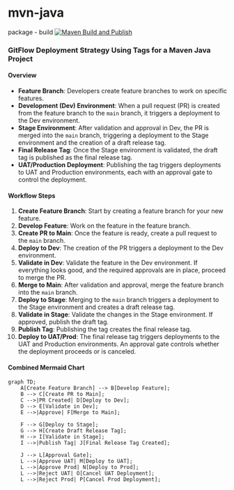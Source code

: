 # mvn-java


package - build
[![Maven Build and Publish](https://github.com/sudakula/mvn-java/actions/workflows/mvn-build.yaml/badge.svg)](https://github.com/sudakula/mvn-java/actions/workflows/mvn-build.yaml)


### GitFlow Deployment Strategy Using Tags for a Maven Java Project

#### Overview
- **Feature Branch**: Developers create feature branches to work on specific features.
- **Development (Dev) Environment**: When a pull request (PR) is created from the feature branch to the `main` branch, it triggers a deployment to the Dev environment.
- **Stage Environment**: After validation and approval in Dev, the PR is merged into the `main` branch, triggering a deployment to the Stage environment and the creation of a draft release tag.
- **Final Release Tag**: Once the Stage environment is validated, the draft tag is published as the final release tag.
- **UAT/Production Deployment**: Publishing the tag triggers deployments to UAT and Production environments, each with an approval gate to control the deployment.

#### Workflow Steps
1. **Create Feature Branch**: Start by creating a feature branch for your new feature.
2. **Develop Feature**: Work on the feature in the feature branch.
3. **Create PR to Main**: Once the feature is ready, create a pull request to the `main` branch.
4. **Deploy to Dev**: The creation of the PR triggers a deployment to the Dev environment.
5. **Validate in Dev**: Validate the feature in the Dev environment. If everything looks good, and the required approvals are in place, proceed to merge the PR.
6. **Merge to Main**: After validation and approval, merge the feature branch into the `main` branch.
7. **Deploy to Stage**: Merging to the `main` branch triggers a deployment to the Stage environment and creates a draft release tag.
8. **Validate in Stage**: Validate the changes in the Stage environment. If approved, publish the draft tag.
9. **Publish Tag**: Publishing the tag creates the final release tag.
10. **Deploy to UAT/Prod**: The final release tag triggers deployments to the UAT and Production environments. An approval gate controls whether the deployment proceeds or is canceled.

#### Combined Mermaid Chart

```mermaid
graph TD;
    A[Create Feature Branch] --> B[Develop Feature];
    B --> C[Create PR to Main];
    C -->|PR Created| D[Deploy to Dev];
    D --> E[Validate in Dev];
    E -->|Approve| F[Merge to Main];
    
    F --> G[Deploy to Stage];
    G --> H[Create Draft Release Tag];
    H --> I[Validate in Stage];
    I -->|Publish Tag| J[Final Release Tag Created];

    J --> L[Approval Gate];
    L -->|Approve UAT| M[Deploy to UAT];
    L -->|Approve Prod| N[Deploy to Prod];
    L -->|Reject UAT| O[Cancel UAT Deployment];
    L -->|Reject Prod| P[Cancel Prod Deployment];
